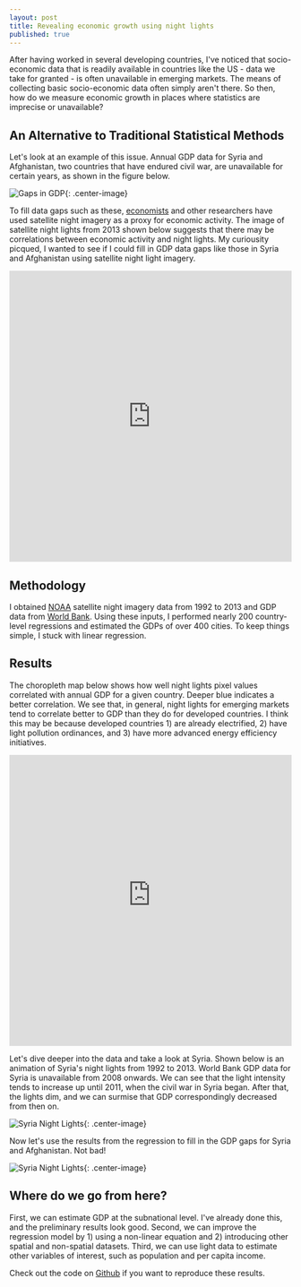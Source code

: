 ```yaml
---
layout: post
title: Revealing economic growth using night lights
published: true
---
```


After having worked in several developing countries, I've noticed that socio-economic data that is readily available in countries like the US - data we take for granted - is often unavailable in emerging markets. The means of collecting basic socio-economic data often simply aren't there. So then, how do we measure economic growth in places where statistics are imprecise or unavailable? 

## An Alternative to Traditional Statistical Methods

Let's look at an example of this issue. Annual GDP data for Syria and Afghanistan, two countries that have endured civil war, are unavailable for certain years, as shown in the figure below.

![Gaps in GDP]({{site.baseurl}}/gaurav567.github.io/images/005-lights-gaps.png){: .center-image}

To fill data gaps such as these, [economists](http://economics.mit.edu/files/8945) and other researchers have used satellite night imagery as a proxy for economic activity. The image of satellite night lights from 2013 shown below suggests that there may be correlations between economic activity and night lights. My curiousity picqued, I wanted to see if I could fill in GDP data gaps like those in Syria and Afghanistan using satellite night light imagery.

<iframe width="100%" height="520" frameborder="0" src="https://api.mapbox.com/styles/v1/petergrasmussen/cipzjwi860000bongr2x6zjnj.html?title=true&access_token=pk.eyJ1IjoicGV0ZXJncmFzbXVzc2VuIiwiYSI6ImcyTGt6SmsifQ.UAnB6ko5COfdQHBXhWkWRw#3/50/10/0" allowfullscreen webkitallowfullscreen mozallowfullscreen oallowfullscreen msallowfullscreen></iframe>

## Methodology

I obtained [NOAA](http://ngdc.noaa.gov/eog/dmsp/downloadV4composites.html) satellite night imagery data from 1992 to 2013 and GDP data from [World Bank](http://databank.worldbank.org/data/home.aspx). Using these inputs, I performed nearly 200 country-level regressions and estimated the GDPs of over 400 cities. To keep things simple, I stuck with linear regression.

## Results

The choropleth map below shows how well night lights pixel values correlated with annual GDP for a given country. Deeper blue indicates a better correlation. We see that, in general, night lights for emerging markets tend to correlate better to GDP than they do for developed countries. I think this may be because developed countries 1) are already electrified, 2) have light pollution ordinances, and 3) have more advanced energy efficiency initiatives.

<iframe width="100%" height="520" frameborder="0" src="https://peter-gray-rasmussen.cartodb.com/viz/5f63c8ce-38e9-11e6-bdfd-0ea31932ec1d/embed_map" allowfullscreen webkitallowfullscreen mozallowfullscreen oallowfullscreen msallowfullscreen></iframe>

Let's dive deeper into the data and take a look at Syria. Shown below is an animation of Syria's night lights from 1992 to 2013. World Bank GDP data for Syria is unavailable from 2008 onwards. We can see that the light intensity tends to increase up until 2011, when the civil war in Syria began. After that, the lights dim, and we can surmise that GDP correspondingly decreased from then on.

![Syria Night Lights]({{site.baseurl}}/gaurav567.github.io/images/005-lights-animation.gif){: .center-image}

Now let's use the results from the regression to fill in the GDP gaps for Syria and Afghanistan. Not bad!

![Syria Night Lights]({{site.baseurl}}/gaurav567.github.io/images/005-lights-gdp.png){: .center-image}

## Where do we go from here?

First, we can estimate GDP at the subnational level. I've already done this, and the preliminary results look good. Second, we can improve the regression model by 1) using a non-linear equation and 2) introducing other spatial and non-spatial datasets. Third, we can use light data to estimate other variables of interest, such as population and per capita income.

Check out the code on [Github](https://github.com/gaurav567) if you want to reproduce these results.
